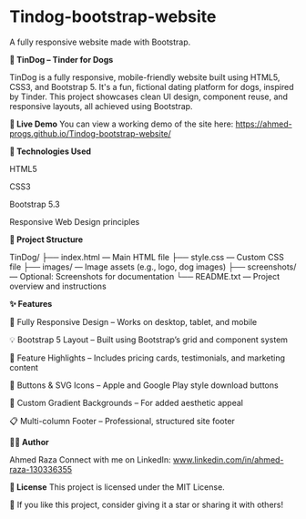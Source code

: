 # Tindog-bootstrap-website
A fully responsive website  made with Bootstrap.

**🐶 TinDog – Tinder for Dogs**

TinDog is a fully responsive, mobile-friendly website built using HTML5, CSS3, and Bootstrap 5. It's a fun, fictional dating platform for dogs, inspired by Tinder. This project showcases clean UI design, component reuse, and responsive layouts, all achieved using Bootstrap.

**🚀 Live Demo**
You can view a working demo of the site here:
https://ahmed-progs.github.io/Tindog-bootstrap-website/

**🧰 Technologies Used**

HTML5

CSS3

Bootstrap 5.3

Responsive Web Design principles

**📂 Project Structure**

TinDog/
├── index.html — Main HTML file
├── style.css — Custom CSS file
├── images/ — Image assets (e.g., logo, dog images)
├── screenshots/ — Optional: Screenshots for documentation
└── README.txt — Project overview and instructions

**✨ Features**

📱 Fully Responsive Design – Works on desktop, tablet, and mobile

💡 Bootstrap 5 Layout – Built using Bootstrap’s grid and component system

🐾 Feature Highlights – Includes pricing cards, testimonials, and marketing content

🔘 Buttons & SVG Icons – Apple and Google Play style download buttons

🎨 Custom Gradient Backgrounds – For added aesthetic appeal

📋 Multi-column Footer – Professional, structured site footer


**🧑‍💻 Author**

Ahmed Raza
Connect with me on LinkedIn: 
www.linkedin.com/in/ahmed-raza-130336355

**📄 License**
This project is licensed under the MIT License.

🌟 If you like this project, consider giving it a star or sharing it with others!

